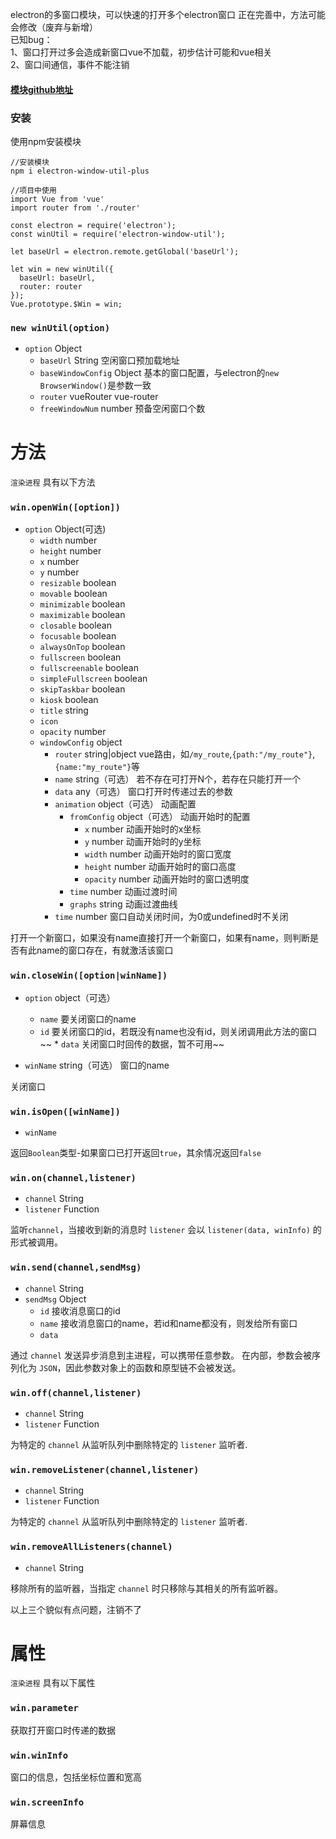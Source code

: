 electron的多窗口模块，可以快速的打开多个electron窗口
正在完善中，方法可能会修改（废弃与新增）  
已知bug：  
 1、窗口打开过多会造成新窗口vue不加载，初步估计可能和vue相关  
 2、窗口间通信，事件不能注销
#### [模块github地址](https://github.com/AlexZhang0108/electron-window-util-plus.git)

### 安装
使用npm安装模块
```
//安装模块
npm i electron-window-util-plus

//项目中使用
import Vue from 'vue'
import router from './router'

const electron = require('electron');
const winUtil = require('electron-window-util');

let baseUrl = electron.remote.getGlobal('baseUrl');

let win = new winUtil({
  baseUrl: baseUrl,
  router: router
});
Vue.prototype.$Win = win;
```



###  ``new winUtil(option)``  
* ``option`` Object  
    * ``baseUrl`` String 空闲窗口预加载地址
    * ``baseWindowConfig`` Object 基本的窗口配置，与electron的``new BrowserWindow()``是参数一致
    * ``router`` vueRouter vue-router
    * ``freeWindowNum`` number 预备空闲窗口个数


#  方法
``渲染进程`` 具有以下方法

###  ``win.openWin([option])``  
* ``option`` Object(可选)  
  *  ``width``  number
  *  ``height``  number
  *  ``x``  number
  *  ``y``  number
  *  ``resizable``  boolean
  *  ``movable``  boolean
  *  ``minimizable``  boolean
  *  ``maximizable``  boolean
  *  ``closable``  boolean
  *  ``focusable``  boolean
  *  ``alwaysOnTop``  boolean
  *  ``fullscreen``  boolean
  *  ``fullscreenable``  boolean
  *  ``simpleFullscreen``  boolean
  *  ``skipTaskbar``  boolean
  *  ``kiosk``  boolean
  *  ``title``  string
  *  ``icon``  
  *  ``opacity``  number
  *  ``windowConfig``  object
     *  ``router``  string|object vue路由，如``/my_route``,``{path:"/my_route"}``,``{name:"my_route"}``等
     *  ``name``  string（可选） 若不存在可打开N个，若存在只能打开一个
     *  ``data``  any（可选） 窗口打开时传递过去的参数
     *  ``animation`` object（可选） 动画配置
        * ``fromConfig`` object（可选） 动画开始时的配置
            * ``x``  number 动画开始时的x坐标
            * ``y``  number 动画开始时的y坐标
            * ``width``  number 动画开始时的窗口宽度
            * ``height``  number 动画开始时的窗口高度
            * ``opacity``  number  动画开始时的窗口透明度
        * ``time``  number 动画过渡时间
        * ``graphs``  string 动画过渡曲线
     *  ``time``  number 窗口自动关闭时间，为0或undefined时不关闭
  
打开一个新窗口，如果没有name直接打开一个新窗口，如果有name，则判断是否有此name的窗口存在，有就激活该窗口


###  ``win.closeWin([option|winName])``  

*  ``option``  object（可选） 
    * ``name``  要关闭窗口的name
    * ``id``  要关闭窗口的id，若既没有name也没有id，则关闭调用此方法的窗口  
    ~~ * ``data``  关闭窗口时回传的数据，暂不可用~~
    
  *  ``winName`` string（可选） 窗口的name
  
关闭窗口  



###  ``win.isOpen([winName])``  
*  ``winName``  

返回``Boolean``类型-如果窗口已打开返回``true``，其余情况返回``false``  



###  ``win.on(channel,listener)``  
*  ``channel``  String
*  ``listener``  Function

监听``channel``，当接收到新的消息时 ``listener`` 会以 ``listener(data, winInfo)`` 的形式被调用。  



###  ``win.send(channel,sendMsg)``  
*  ``channel``  String
*  ``sendMsg``  Object
    * ``id`` 接收消息窗口的id
    * ``name`` 接收消息窗口的name，若id和name都没有，则发给所有窗口
    * ``data`` 

通过 ``channel`` 发送异步消息到主进程，可以携带任意参数。 在内部，参数会被序列化为 ``JSON``，因此参数对象上的函数和原型链不会被发送。


###  ``win.off(channel,listener)``  
*  ``channel``  String  
*  ``listener``  Function  

为特定的 ``channel`` 从监听队列中删除特定的 ``listener`` 监听者.

###  ``win.removeListener(channel,listener)``  
*  ``channel``  String  
*  ``listener``  Function  

为特定的 ``channel`` 从监听队列中删除特定的 ``listener`` 监听者.

###  ``win.removeAllListeners(channel)``  
*  ``channel``  String  

移除所有的监听器，当指定 ``channel`` 时只移除与其相关的所有监听器。

以上三个貌似有点问题，注销不了

#  属性  

``渲染进程`` 具有以下属性

###  ``win.parameter``  

获取打开窗口时传递的数据  

###  ``win.winInfo``  

窗口的信息，包括坐标位置和宽高  

###  ``win.screenInfo``  

屏幕信息  
